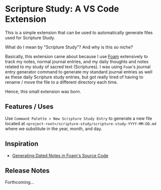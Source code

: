 # Scripture Study: A VS Code Extension

This is a simple extension that can be used to automatically generate files used for Scripture Study.

What do I mean by "Scripture Study"? And why is this so niche?

Basically, this extension came about because I use [Foam](https://github.com/foambubble/foam) extensively to track my notes, normal journal entries, and my daily thoughts and notes related to my study of sacred text (Scriptures). I was using `Foam`'s journal entry generator command to generate my standard journal entries as well as these daily Scripture study entries, but got really tired of having to rename / move the file to a different directory each time.

Hence, this small extension was born.

## Features / Uses

Use `Command Palette > New Scripture Study Entry` to generate a new file located at `<project-root>/scripture-study/scripture-study-YYYY-MM-DD.md` where we substitute in the year, month, and day.

## Inspiration

- [Generating Dated Notes in Foam's Source Code](https://github.com/foambubble/foam/blob/e47155424f655b4dacdae6335c57482fb51c7bd3/packages/foam-vscode/src/dated-notes.ts#L8)

## Release Notes

Forthcoming...
